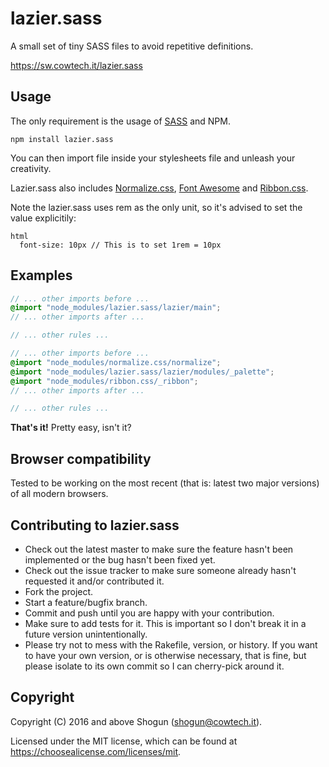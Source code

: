 # lazier.sass

A small set of tiny SASS files to avoid repetitive definitions.

https://sw.cowtech.it/lazier.sass

## Usage

The only requirement is the usage of [SASS](http://sass-lang.com/) and NPM.

~~~
npm install lazier.sass
~~~
 
You can then import file inside your stylesheets file and unleash your creativity.

Lazier.sass also includes [Normalize.css](https://necolas.github.io/normalize.css/), [Font Awesome](http://fontawesome.io/) and [Ribbon.css](https://sw.cowtech.it/ribbon.css).

Note the lazier.sass uses rem as the only unit, so it's advised to set the value explicitily:

~~~
html
  font-size: 10px // This is to set 1rem = 10px
~~~

## Examples

~~~scss
// ... other imports before ...
@import "node_modules/lazier.sass/lazier/main";
// ... other imports after ...

// ... other rules ...
~~~

~~~scss
// ... other imports before ...
@import "node_modules/normalize.css/normalize";
@import "node_modules/lazier.sass/lazier/modules/_palette";
@import "node_modules/ribbon.css/_ribbon";
// ... other imports after ...

// ... other rules ...
~~~

**That's it!** Pretty easy, isn't it?

## Browser compatibility

Tested to be working on the most recent (that is: latest two major versions) of all modern browsers.

## Contributing to lazier.sass

* Check out the latest master to make sure the feature hasn't been implemented or the bug hasn't been fixed yet.
* Check out the issue tracker to make sure someone already hasn't requested it and/or contributed it.
* Fork the project.
* Start a feature/bugfix branch.
* Commit and push until you are happy with your contribution.
* Make sure to add tests for it. This is important so I don't break it in a future version unintentionally.
* Please try not to mess with the Rakefile, version, or history. If you want to have your own version, or is otherwise necessary, that is fine, but please isolate to its own commit so I can cherry-pick around it.

## Copyright

Copyright (C) 2016 and above Shogun (shogun@cowtech.it).

Licensed under the MIT license, which can be found at https://choosealicense.com/licenses/mit.
